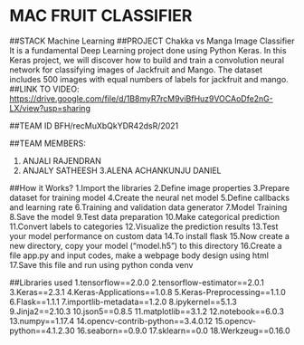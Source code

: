 # MAC FRUIT CLASSIFIER
##STACK
Machine Learning
##PROJECT
Chakka vs Manga Image Classifier
     It is a fundamental Deep Learning project done using Python Keras. In this Keras project, we will discover how to build and train a convolution neural network for classifying images of Jackfruit and Mango. The dataset includes 500 images with equal numbers of labels for jackfruit and mango.
##LINK TO VIDEO:
https://drive.google.com/file/d/1B8myR7rcM9viBfHuz9VOCAoDfe2nG-LX/view?usp=sharing

##TEAM ID
BFH/recMuXbQkYDR42dsR/2021

##TEAM MEMBERS:
   1. ANJALI RAJENDRAN
   2. ANJALY SATHEESH
   3.ALENA ACHANKUNJU DANIEL

##How it Works?
1.Import the libraries
2.Define image properties
3.Prepare dataset for training model
4.Create the neural net model
5.Define callbacks and learning rate
6.Training and validation data generator
7.Model Training
8.Save the model
9.Test data preparation
10.Make categorical prediction
11.Convert labels to categories
12.Visualize the prediction results
13.Test your model performance on custom data
14.To install flask
15.Now create a new directory, copy your model (“model.h5”) to this directory
16.Create a file app.py and input codes, make a webpage body design using html
17.Save this file and run using python conda venv

##Libraries used
1.tensorflow==2.0.0
2.tensorflow-estimator==2.0.1
3.Keras==2.3.1
4.Keras-Applications==1.0.8
5.Keras-Preprocessing==1.1.0
6.Flask==1.1.1
7.importlib-metadata==1.2.0
8.ipykernel==5.1.3
9.Jinja2==2.10.3
10.json5==0.8.5
11.matplotlib==3.1.2
12.notebook==6.0.3
13.numpy==1.17.4
14.opencv-contrib-python==3.4.0.12
15.opencv-python==4.1.2.30
16.seaborn==0.9.0
17.sklearn==0.0
18.Werkzeug==0.16.0



